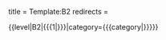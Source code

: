 title = Template:B2
redirects =
>>>>

<includeonly>{{level|B2|{{{1|}}}|category={{{category|}}}}}</includeonly>